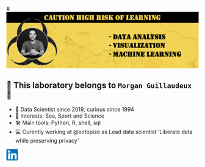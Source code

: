 
#![bandeau](https://github.com/mguillaudeux/image/blob/main/img/bandeau.png)

## 🧪 This laboratory belongs to `Morgan Guillaudeux` 🧪

- 👋 Data Scientist since 2019, curious since 1994
- 👀 Interests: Sea, Sport and Science
- 🛠️ Main tools: Python, R, shell, sql
- 💻 Curently working at @octopize as Lead data scientist 'Liberate data while preserving privacy'

<p>
<a href="https://fr.linkedin.com/in/morgan-guillaudeux-331275173"><img height="30" src="https://github.com/mguillaudeux/image/blob/main/img/linkedin.png?raw=true"></a>
</p>

<!---
mguillaudeux/mguillaudeux is a ✨ special ✨ repository because its `README.md` (this file) appears on your GitHub profile.
You can click the Preview link to take a look at your changes.
--->
